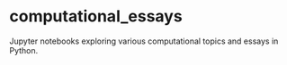 # computational_essays
Jupyter notebooks exploring various computational topics and essays in Python.
